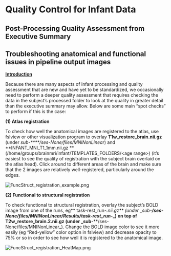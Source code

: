 # Quality Control for Infant Data


## Post-Processing Quality Assessment from Executive Summary


## Troubleshooting anatomical and functional issues in pipeline output images

**<span style="text-decoration:underline;">Introduction</span>**

Because there are many aspects of infant processing and quality assessment that are new and have yet to be standardized, we occasionally need to perform a deeper quality assessment that requires checking the data in the subject’s processed folder to look at the quality in greater detail than the executive summary may allow. Below are some main “spot checks” to perform if this is the case:

**(1) Atlas registration**

To check how well the anatomical images are registered to the atlas, use fslview or other visualization program to overlay **T1w_restore_brain.nii.gz** (under _sub-****/ses-None/files/MNINonLinear_) and **INFANT_MNI_T1_1mm.nii.gz **(/home/groups/brainmri/infant/TEMPLATES_FOLDERS/&lt;age range>) (it’s easiest to see the quality of registration with the subject brain overlaid on the atlas head). Click around to different areas of the brain and make sure that the 2 images are relatively well-registered, particularly around the edges.

![FuncStruct_registration_example.png](../../images/FuncStruct_registration_example.png "FuncStruct_registration_example.png")


**(2) Functional to structural registration**

To check functional to structural registration, overlay the subject’s BOLD image from one of the runs, eg** task-rest_run-*.nii.gz** (under  _sub-****/ses-None/files/MNINonLinear/Results/task-rest_run-*_) on top of **T2w_restore_brain.2.nii.gz** (under _sub-****/ses-None/files/MNINonLinear_). Change the BOLD image color to see it more easily (eg “Red-yellow” color option in fslview) and decrease opacity to 75% or so in order to see how well it is registered to the anatomical image.

![FuncStruct_registration_HeatMap.png](../../images/FuncStruct_registration_HeatMap.png "FuncStruct_registration_HeatMap.png")

